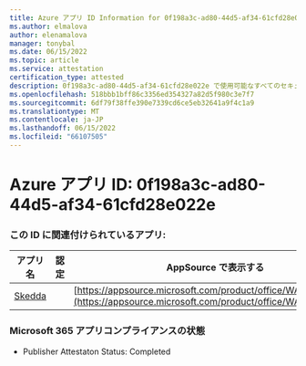 ```yaml
---
title: Azure アプリ ID Information for 0f198a3c-ad80-44d5-af34-61cfd28e022e
ms.author: elmalova
author: elenamalova
manager: tonybal
ms.date: 06/15/2022
ms.topic: article
ms.service: attestation
certification_type: attested
description: 0f198a3c-ad80-44d5-af34-61cfd28e022e で使用可能なすべてのセキュリティとコンプライアンス情報。
ms.openlocfilehash: 518bbb1bff86c3356ed354327a82d5f980c3e7f7
ms.sourcegitcommit: 6df79f38ffe390e7339cd6ce5eb32641a9f4c1a9
ms.translationtype: MT
ms.contentlocale: ja-JP
ms.lasthandoff: 06/15/2022
ms.locfileid: "66107505"
---
```

# <a name="azure-app-id-0f198a3c-ad80-44d5-af34-61cfd28e022e"></a>Azure アプリ ID: 0f198a3c-ad80-44d5-af34-61cfd28e022e


### <a name="apps-associated-with-this-id"></a>この ID に関連付けられているアプリ:
| **アプリ名** | **認定** | **AppSource で表示する** |
|--------------|---------------|-----------------------|
| [Skedda](../forward/WA200004065.md) |  | [https://appsource.microsoft.com/product/office/WA200004065](https://appsource.microsoft.com/product/office/WA200004065) |

### <a name="microsoft-365-app-compliance-status"></a>Microsoft 365 アプリコンプライアンスの状態
- Publisher Attestaton Status: Completed
